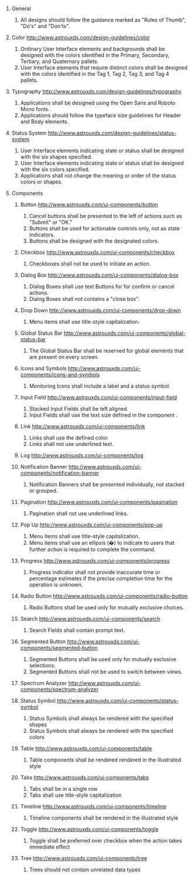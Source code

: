 1. General 
	1. All designs should follow the guidance marked as "Rules of Thumb", "Do's" and "Don'ts".

2. Color  http://www.astrouxds.com/design-guidelines/color
	1. Ordinary User Interface elements and backgrounds shall be designed with the colors identified in the Primary, Secondary, Tertiary, and Quaternary pallets.
	2. User Interface elements that require distinct colors shall be designed with the colors identified in the Tag 1, Tag 2, Tag 3, and Tag 4 pallets.
	
3. Typography  http://www.astrouxds.com/design-guidelines/typography
	1. Applications shall be designed using the Open Sans and Roboto Mono fonts.
	2. Applications should follow the typeface size guidelines for Header and Body elements.
	
4. Status System  http://www.astrouxds.com/design-guidelines/status-system
	1. User Interface elements indicating state or status shall be designed with the six shapes specified.
	2. User Interface elements indicating state or status shall be designed with the six colors specified.
	3. Applications shall not change the meaning or order of the status colors or shapes.
	
5. Components
	1. Button  http://www.astrouxds.com/ui-components/button
		1. Cancel buttons shall be presented to the left of actions such as "Submit" or "OK."
		2. Buttons shall be used for actionable controls only, not as state indicators.
		3. Buttons shall be designed with the designated colors.
		
	2. Checkbox  http://www.astrouxds.com/ui-components/checkbox
		1. Checkboxes shall not be used to initiate an action.
		
	3. Dialog Box  http://www.astrouxds.com/ui-components/dialog-box
		1. Dialog Boxes shall use text Buttons for for confirm or cancel actions.  
		2. Dialog Boxes shall not contains a "close box".
		
	4. Drop Down  http://www.astrouxds.com/ui-components/drop-down
		1. Menu items shall use title-style capitalization.
		
	5. Global Status Bar  http://www.astrouxds.com/ui-components/global-status-bar
		1. The Global Status Bar shall be reserved for global elements that are present on every screen.
		
	6. Icons and Symbols  http://www.astrouxds.com/ui-components/icons-and-symbols
		1. Monitoring Icons shall include a label and a status symbol.
		
	7. Input Field  http://www.astrouxds.com/ui-components/input-field
		1. Stacked Input Fields shall be left aligned.
		2. Input Fields shall use the text size defined in the component .
		
	8. Link  http://www.astrouxds.com/ui-components/link
		1. Links shall use the defined color.
		2. Links shall not use underlined text.
		
	9. Log  http://www.astrouxds.com/ui-components/log
	
	10. Notification Banner  http://www.astrouxds.com/ui-components/notification-banner
		1. Notification Banners shall be presented individually, not stacked or grouped.
		
	11. Pagination  http://www.astrouxds.com/ui-components/pagination
		1. Pagination shall not use underlined links.
		
	12. Pop Up  http://www.astrouxds.com/ui-components/pop-up
		1. Menu items shall use title-style capitalization.
		2. Menu items shall use an ellipsis (�) to indicate to users that further action is required to complete the command.
		
	13. Progress  http://www.astrouxds.com/ui-components/progress
		1. Progress indicator shall not provide inaccurate time or percentage estimates if the precise completion time for the operation is unknown.
		
	14. Radio Button  http://www.astrouxds.com/ui-components/radio-button
		1. Radio Buttons shall be used only for mutually exclusive choices.
		
	15. Search  http://www.astrouxds.com/ui-components/search
		1. Search Fields shall contain prompt text.
		
	16. Segmented Button  http://www.astrouxds.com/ui-components/segmented-button
		1. Segmented Buttons shall be used only for mutually exclusive selections.
		2. Segmented Buttons shall not be used to switch between views.
		
	17. Spectrum Analyzer  http://www.astrouxds.com/ui-components/spectrum-analyzer
		
	18. Status Symbol  http://www.astrouxds.com/ui-components/status-symbol
		1. Status Symbols shall always be rendered with the specified shapes
		2. Status Symbols shall always be rendered with the specified colors
	
	19. Table  http://www.astrouxds.com/ui-components/table
		1. Table components shall be rendered rendered in the illustrated style
		
	20. Tabs  http://www.astrouxds.com/ui-components/tabs
		1. Tabs shall be in a single row
		2. Tabs shall use title-style capitalization
	
	21. Timeline  http://www.astrouxds.com/ui-components/timeline
		1. Timeline components shall be rendered in the illustrated style
	
	22. Toggle  http://www.astrouxds.com/ui-components/toggle
		1. Toggle shall be preferred over checkbox when the action takes immediate effect
		
	23. Tree  http://www.astrouxds.com/ui-components/tree
		1. Trees should not contain unrelated data types


